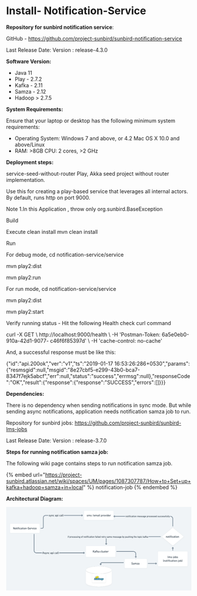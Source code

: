 # Install- Notification-Service

**Repository for sunbird notification service**:&#x20;

GitHub - [https://github.com/project-sunbird/sunbird-notification-service ](https://github.com/project-sunbird/sunbird-notification-service)

Last Release Date: Version : release-4.3.0

**Software Version:**

* Java 11&#x20;
* Play - 2.7.2
* Kafka - 2.11&#x20;
* Samza - 2.12&#x20;
* Hadoop > 2.7.5

**System Requirements:**

Ensure that your laptop or desktop has the following minimum system requirements:&#x20;

* Operating System: Windows 7 and above, or 4.2 Mac OS X 10.0 and above/Linux&#x20;
* RAM: >8GB CPU: 2 cores, >2 GHz

**Deployment steps:**&#x20;

service-seed-without-router Play, Akka seed project without router implementation.

Use this for creating a play-based service that leverages all internal actors. By default, runs http on port 9000.

Note 1.In this Application , throw only org.sunbird.BaseException

Build&#x20;

&#x20;   Execute clean install mvn clean install&#x20;

Run&#x20;

&#x20;  For debug mode, cd notification-service/service&#x20;

&#x20;   mvn play2:dist&#x20;

&#x20;    mvn play2:run

&#x20;  For run mode, cd notification-service/service&#x20;

&#x20;    mvn play2:dist&#x20;

&#x20;    mvn play2:start

Verify running status - Hit the following Health check curl command

&#x20;   curl -X GET \ http://localhost:9000/health \ -H 'Postman-Token: 6a5e0eb0-910a-42d1-9077-         c46f6f85397d' \ -H 'cache-control: no-cache'

And, a successful response must be like this:

{"id":"api.200ok","ver":"v1","ts":"2019-01-17 16:53:26:286+0530","params":{"resmsgid":null,"msgid":"8e27cbf5-e299-43b0-bca7-8347f7ejk5abcf","err":null,"status":"success","errmsg":null},"responseCode":"OK","result":{"response":{"response":"SUCCESS","errors":\[]}}}

**Dependencies:**

There is no dependency when sending notifications in sync mode. But while sending async notifications, application needs notification samza job to run.

Repository for sunbird jobs: [https://github.com/project-sunbird/sunbird-lms-jobs ](https://github.com/project-sunbird/sunbird-lms-jobs)

Last Release Date: Version : release-3.7.0&#x20;

**Steps for running notification samza job:**

The following wiki page contains steps to run notification samza job.

{% embed url="https://project-sunbird.atlassian.net/wiki/spaces/UM/pages/1087307787/How+to+Set+up+kafka+hadoop+samza+in+local" %}
notification-job
{% endembed %}

**Architectural Diagram:**

![Notification-service](<../../.gitbook/assets/sunbird-notification (1).png>)

